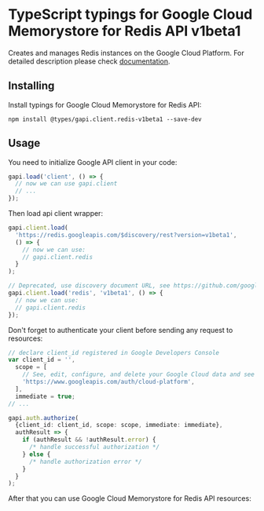 # TypeScript typings for Google Cloud Memorystore for Redis API v1beta1

Creates and manages Redis instances on the Google Cloud Platform.
For detailed description please check [documentation](https://cloud.google.com/memorystore/docs/redis/).

## Installing

Install typings for Google Cloud Memorystore for Redis API:

```
npm install @types/gapi.client.redis-v1beta1 --save-dev
```

## Usage

You need to initialize Google API client in your code:

```typescript
gapi.load('client', () => {
  // now we can use gapi.client
  // ...
});
```

Then load api client wrapper:

```typescript
gapi.client.load(
  'https://redis.googleapis.com/$discovery/rest?version=v1beta1',
  () => {
    // now we can use:
    // gapi.client.redis
  }
);
```

```typescript
// Deprecated, use discovery document URL, see https://github.com/google/google-api-javascript-client/blob/master/docs/reference.md#----gapiclientloadname----version----callback--
gapi.client.load('redis', 'v1beta1', () => {
  // now we can use:
  // gapi.client.redis
});
```

Don't forget to authenticate your client before sending any request to resources:

```typescript
// declare client_id registered in Google Developers Console
var client_id = '',
  scope = [
    // See, edit, configure, and delete your Google Cloud data and see the email address for your Google Account.
    'https://www.googleapis.com/auth/cloud-platform',
  ],
  immediate = true;
// ...

gapi.auth.authorize(
  {client_id: client_id, scope: scope, immediate: immediate},
  authResult => {
    if (authResult && !authResult.error) {
      /* handle successful authorization */
    } else {
      /* handle authorization error */
    }
  }
);
```

After that you can use Google Cloud Memorystore for Redis API resources: <!-- TODO: make this work for multiple namespaces -->

```typescript

```
